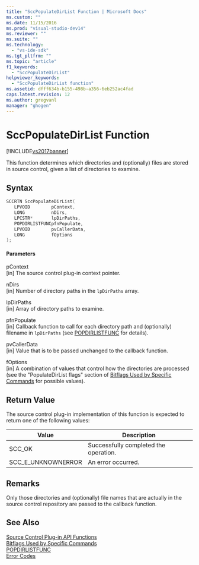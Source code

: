 ```yaml
---
title: "SccPopulateDirList Function | Microsoft Docs"
ms.custom: ""
ms.date: 11/15/2016
ms.prod: "visual-studio-dev14"
ms.reviewer: ""
ms.suite: ""
ms.technology: 
  - "vs-ide-sdk"
ms.tgt_pltfrm: ""
ms.topic: "article"
f1_keywords: 
  - "SccPopulateDirList"
helpviewer_keywords: 
  - "SccPopulateDirList function"
ms.assetid: dfff634b-b155-498b-a356-6eb252ac4fad
caps.latest.revision: 12
ms.author: gregvanl
manager: "ghogen"
---
```

# SccPopulateDirList Function
[!INCLUDE[vs2017banner](../includes/vs2017banner.md)]

This function determines which directories and (optionally) files are stored in source control, given a list of directories to examine.  
  
## Syntax  
  
```cpp  
SCCRTN SccPopulateDirList(  
   LPVOID        pContext,  
   LONG          nDirs,  
   LPCSTR*       lpDirPaths,  
   POPDIRLISTFUNCpfnPopulate,  
   LPVOID        pvCallerData,  
   LONG          fOptions  
);  
```  
  
#### Parameters  
 pContext  
 [in] The source control plug-in context pointer.  
  
 nDirs  
 [in] Number of directory paths in the `lpDirPaths` array.  
  
 lpDirPaths  
 [in] Array of directory paths to examine.  
  
 pfnPopulate  
 [in] Callback function to call for each directory path and (optionally) filename in `lpDirPaths` (see [POPDIRLISTFUNC](../extensibility/popdirlistfunc.md) for details).  
  
 pvCallerData  
 [in] Value that is to be passed unchanged to the callback function.  
  
 fOptions  
 [in] A combination of values that control how the directories are processed (see the "PopulateDirList flags" section of [Bitflags Used by Specific Commands](../extensibility/bitflags-used-by-specific-commands.md) for possible values).  
  
## Return Value  
 The source control plug-in implementation of this function is expected to return one of the following values:  
  
|Value|Description|  
|-----------|-----------------|  
|SCC_OK|Successfully completed the operation.|  
|SCC_E_UNKNOWNERROR|An error occurred.|  
  
## Remarks  
 Only those directories and (optionally) file names that are actually in the source control repository are passed to the callback function.  
  
## See Also  
 [Source Control Plug-in API Functions](../extensibility/source-control-plug-in-api-functions.md)   
 [Bitflags Used by Specific Commands](../extensibility/bitflags-used-by-specific-commands.md)   
 [POPDIRLISTFUNC](../extensibility/popdirlistfunc.md)   
 [Error Codes](../extensibility/error-codes.md)

